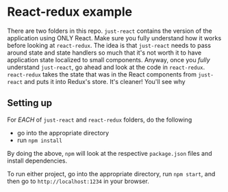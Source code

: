 # React-redux example

There are two folders in this repo. `just-react` contains the version of the application using ONLY React. Make sure you fully understand how it works before looking at `react-redux`. The idea is that `just-react` needs to pass around state and state handlers so much that it's not worth it to have application state localized to small components. Anyway, once you *fully* understand `just-react`, go ahead and look at the code in `react-redux`. `react-redux` takes the state that was in the React components from `just-react` and puts it into Redux's store. It's cleaner! You'll see why

## Setting up
For *EACH* of `just-react` and `react-redux` folders, do the following
- go into the appropriate directory
- run `npm install`

By doing the above, `npm` will look at the respective `package.json` files and install dependencies.

To run either project, go into the appropriate directory, run `npm start`, and then go to `http://localhost:1234` in your browser.